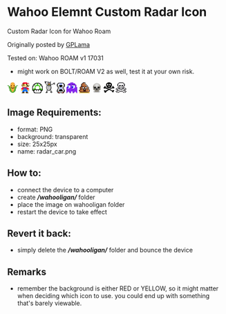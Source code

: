 # Wahoo Elemnt Custom Radar Icon
Custom Radar Icon for Wahoo Roam

Originally posted by [GPLama](https://gplama.com/2019/09/19/wahoo-radar-custom-icons/)

Tested on: Wahoo ROAM v1 17031
* might work on BOLT/ROAM V2 as well, test it at your own risk.

![](/radar-icons/corn_icon.png?raw=true)
![](/radar-icons/mario-atari.png?raw=true)
![](/radar-icons/mario-mushroom.png?raw=true)
![](/radar-icons/monster.png?raw=true)
![](/radar-icons/original-car-icon.png?raw=true)
![](/radar-icons/pacman-ghost.png?raw=true)
![](/radar-icons/poop.png?raw=true)
![](/radar-icons/skull.png?raw=true)
![](/radar-icons/skull_bones.png?raw=true)
![](/radar-icons/skull_bones_2.png?raw=true)

## Image Requirements:
- format: PNG
- background: transparent
- size: 25x25px
- name: radar_car.png

## How to:
- connect the device to a computer
- create ***/wahooligan/*** folder
- place the image on wahooligan folder
- restart the device to take effect

## Revert it back:
- simply delete the ***/wahooligan/*** folder and bounce the device

## Remarks
- remember the background is either RED or YELLOW, so it might matter when deciding which icon to use. you could end up with something that's barely viewable. 

